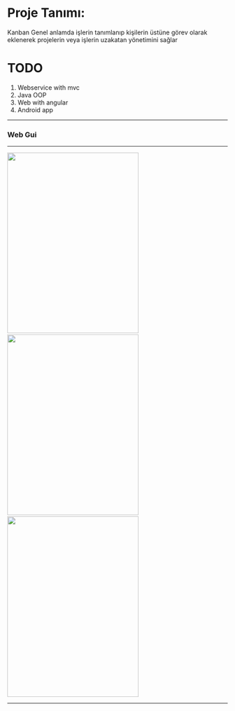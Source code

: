 Proje Tanımı:
=======
Kanban Genel anlamda işlerin tanımlanıp kişilerin üstüne görev olarak eklenerek projelerin veya işlerin uzakatan yönetimini sağlar

TODO
=========
1. Webservice with mvc
2. Java OOP
3. Web with angular
4. Android app

---------------------------
<h3>Web Gui</h3>
 
<hr>
<img src="https://github.com/paufsc/Kanban/blob/master/img/1.png" height="412" width="300">&nbsp;<br>
<img src="https://github.com/paufsc/Kanban/blob/master/img/2.png" height="412" width="300">&nbsp;<br>
<img src="https://github.com/paufsc/Kanban/blob/master/img/3.png" height="412" width="300"><br>
<hr>